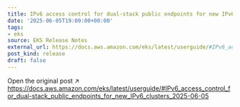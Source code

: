 ```yaml
---
title: IPv6 access control for dual-stack public endpoints for new IPv6 clusters
date: '2025-06-05T19:00:00+00:00'
tags:
- eks
source: EKS Release Notes
external_url: https://docs.aws.amazon.com/eks/latest/userguide/#IPv6_access_control_for_dual-stack_public_endpoints_for_new_IPv6_clusters_2025-06-05
post_kind: release
draft: false
---
```

Open the original post ↗ https://docs.aws.amazon.com/eks/latest/userguide/#IPv6_access_control_for_dual-stack_public_endpoints_for_new_IPv6_clusters_2025-06-05

